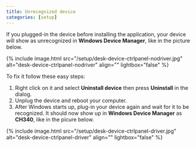 ```yaml
---
title: Unrecognized device
categories: [setup]
---
```


If you plugged-in the device before installing the application, your device will show as unrecognized in **Windows Device Manager**, like in the picture below.

{% include image.html 
    src="/setup/desk-device-ctrlpanel-nodriver.jpg"
    alt="desk-device-ctrlpanel-nodriver"
    align=""
    lightbox="false"
%}

To fix it follow these easy steps:
1. Right click on it and select **Uninstall device** then press **Uninstall** in the dialog.
2. Unplug the device and reboot your computer.
3. After Windows starts up, plug-in your device again and wait for it to be recognized. It should now  show up in **Windows Device Manager** as **CH340**, like in the picure below.

{% include image.html 
    src="/setup/desk-device-ctrlpanel-driver.jpg"
    alt="desk-device-ctrlpanel-driver"
    align=""
    lightbox="false"
%}